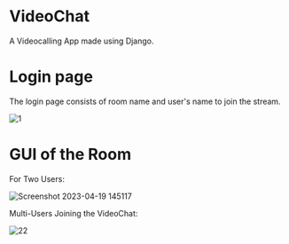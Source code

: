 # VideoChat
 A Videocalling App made using Django.
# Login page 
The login page consists of room name and user's name to join the stream.

![1](https://user-images.githubusercontent.com/95047638/233037963-32993f75-e680-4442-9057-fe1900471105.png)

# GUI of the Room

For Two Users:

![Screenshot 2023-04-19 145117](https://user-images.githubusercontent.com/95047638/233038892-1051b2ad-6856-40d7-b1dd-9abcba78fa8b.png)

Multi-Users Joining the VideoChat:

![22](https://user-images.githubusercontent.com/95047638/233038953-f7fb8295-3231-4a1e-8f5a-4fc70199cdee.png)

